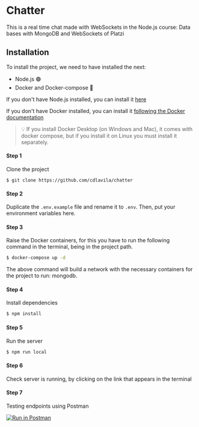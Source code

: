 # Chatter
This is a real time chat made with WebSockets in the Node.js course: Data bases with MongoDB and WebSockets of Platzi
## Installation
To install the project, we need to have installed the next:
- Node.js 🟢
- Docker and Docker-compose 🐋

If you don't have Node.js installed, you can install it [here](https://nodejs.org/es/)

If you don't have Docker installed, you can install it [following the Docker documentation](https://docs.docker.com/engine/install/)

<blockquote>
<span>
💡
</span>
<span>
If you install Docker Desktop (on Windows and Mac), it comes with docker compose, but if you install it on Linux you must install it separately.
</span>
</blockquote>


#### Step 1
Clone the project
```
$ git clone https://github.com/cdlavila/chatter
```

#### Step 2
Duplicate the `.env.example` file and rename it to `.env`. Then, put your environment variables here.

#### Step 3
Raise the Docker containers, for this you have to run the following command in the terminal, being in the project path.
```bash
$ docker-compose up -d
```
The above command will build a network with the necessary containers for the project to run: mongodb.

#### Step 4
Install dependencies
```bash
$ npm install
```

#### Step 5
Run the server

```bash
$ npm run local
```

#### Step 6
Check server is running, by clicking on the link that appears in the terminal

#### Step 7
Testing endpoints using Postman

[![Run in Postman](https://run.pstmn.io/button.svg)](https://documenter.getpostman.com/view/14110882/2s8YmSrL3S)
